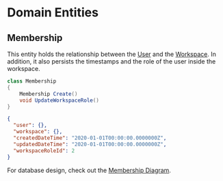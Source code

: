 # Domain Entities

## Membership

This entity holds the relationship between the [User](../aggregates/Aggregate.User.md) 
and the [Workspace]((../aggregates/Aggregate.Workspace.md)). 
In addition, it also persists the timestamps and the role of the user inside the workspace.

```csharp
class Membership 
{
    Membership Create()
    void UpdateWorkspaceRole()
}
```

```json
{
  "user": {},
  "workspace": {},
  "createdDateTime": "2020-01-01T00:00:00.0000000Z",
  "updatedDateTime": "2020-01-01T00:00:00.0000000Z",
  "workspaceRoleId": 2
}
```

For database design, check out the [Membership Diagram](../../database-diagrams/entities/Diagram.Membership.md).

